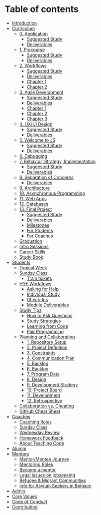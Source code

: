# Table of contents

- [Introduction](README.md)
- [Curriculum](curriculum/README.md)
  - [0. Application](./curriculum/application/README.md) <!-- show communication, motivation and attention to detail -->
    - [Suggested Study](./curriculum/application/suggested-study.md)
    - [Deliverables](./curriculum/application/deliverables.md)
  - [1. Precourse](./curriculum/precourse/README.md) <!-- prepare your computer and github account -->
    - [Suggested Study](./curriculum/precourse/suggested-study.md)
    - [Deliverables](./curriculum/precourse/deliverables.md)
  - [2. Workflows](./curriculum/workflows/README.md) <!-- learn your dev environment, vocabulary and workflows -->
    - [Suggested Study](./curriculum/workflows/suggested-study.md)
    - [Deliverables](./curriculum/workflows/deliverables.md)
    - [Chapter 1](./curriculum/workflows/chapter-1.md)
    - [Chapter 2](./curriculum/workflows/chapter-2.md)
      <!-- - [Assessment](./curriculum/workflows/assessment.md) -->
      <!-- - [Teaching Tips](./curriculum/workflows/teaching-tips.md) -->
  - [3. Agile Development](./curriculum/agile-development/README.md) <!-- learn to plan a project and work in a group -->
    - [Suggested Study](./curriculum/agile-development/suggested-study.md)
    - [Deliverables](./curriculum/agile-development/deliverables.md)
    - [Chapter 1](./curriculum/agile-development/chapter-1.md)
    - [Chapter 2](./curriculum/agile-development/chapter-2.md)
    - [Chapter 3](./curriculum/agile-development/chapter-3.md)
      <!-- - [Assessment](./curriculum/agile-development/assessment.md) -->
      <!-- - [Teaching Tips](./curriculum/agile-development/teaching-tips.md) -->
  - [4. UX/UI Design](./curriculum/ux-ui-design/README.md) <!-- learn to use take the user's perspective and build what they need -->
    - [Suggested Study](./curriculum/ux-ui-design/suggested-study.md)
    - [Deliverables](./curriculum/ux-ui-design/deliverables.md)
      <!-- - [Chapter 1](./curriculum/ux-ui-design/chapter-1.md) -->
      <!-- - [Chapter 2](./curriculum/ux-ui-design/chapter-2.md) -->
      <!-- - [Assessment](./curriculum/ux-ui-design/assessment.md) -->
      <!-- - [Teaching Tips](./curriculum/ux-ui-design/teaching-tips.md) -->
  - [5. Welcome to JS](./curriculum/welcome-to-js/README.md) <!-- learn the basic syntax of JS and how to read programs that use it -->
    - [Suggested Study](./curriculum/welcome-to-js/suggested-study.md)
    - [Deliverables](./curriculum/welcome-to-js/deliverables.md)
      <!-- - [Chapter 1](./curriculum/welcome-to-js/chapter-1.md) -->
      <!-- - [Chapter 2](./curriculum/welcome-to-js/chapter-2.md) -->
      <!-- - [Assessment](./curriculum/welcome-to-js/assessment.md) -->
      <!-- - [Teaching Tips](./curriculum/welcome-to-js/teaching-tips.md) -->
  - [6. Debugging](./curriculum/debugging/README.md) <!-- learn to step through, analyze, fix and refactor programs that handle user input -->
     <!-- - [Suggested Study](./curriculum/debugging/suggested-study.md) -->
     <!-- - [Deliverables](./curriculum/debugging/deliverables.md) -->
     <!-- - [Chapter 1](./curriculum/debugging/chapter-1.md) -->
     <!-- - [Chapter 2](./curriculum/debugging/chapter-2.md) -->
     <!-- - [Chapter 3](./curriculum/debugging/chapter-3.md) -->
     <!-- - [Chapter 4](./curriculum/debugging/chapter-4.md) -->
     <!-- - [Assessment](./curriculum/debugging/assessment.md) -->
     <!-- - [Teaching Tips](./curriculum/debugging/teaching-tips.md) -->
  - [7. Behavior, Strategy, Implementation](./curriculum/behavior-strategy-implementation/README.md) <!-- learn to analyze, test, write and review solutions to coding challenges -->
    - [Suggested Study](./curriculum/behavior-strategy-implementation/suggested-study.md)
    - [Deliverables](./curriculum/behavior-strategy-implementation/deliverables.md)
      <!-- - [Chapter 1](./curriculum/behavior-strategy-implementation/chapter-1.md) -->
      <!-- - [Chapter 2](./curriculum/behavior-strategy-implementation/chapter-2.md) -->
      <!-- - [Chapter 3](./curriculum/behavior-strategy-implementation/chapter-3.md) -->
      <!-- - [Assessment](./curriculum/behavior-strategy-implementation/assessment.md) -->
      <!-- - [Teaching Tips](./curriculum/behavior-strategy-implementation/teaching-tips.md) -->
  - [8. Separation of Concerns](./curriculum/separation-of-concerns/README.md) <!-- learn about function roles, event-driven programming, code splitting and the DOM -->
       <!-- - [Suggested Study](./curriculum/separation-of-concerns/suggested-study.md) -->
    - [Deliverables](./curriculum/separation-of-concerns/deliverables.md)
      <!-- - [Chapter 1](./curriculum/separation-of-concerns/chapter-1.md) -->
      <!-- - [Chapter 2](./curriculum/separation-of-concerns/chapter-2.md) -->
      <!-- - [Chapter 3](./curriculum/separation-of-concerns/chapter-3.md) -->
      <!-- - [Assessment](./curriculum/separation-of-concerns/assessment.md) -->
      <!-- - [Teaching Tips](./curriculum/separation-of-concerns/teaching-tips.md) -->
  - [9. Architecture](./curriculum/architecture/README.md) <!-- architecture, layers, persistence, ... -->
    <!-- - [Suggested Study](./curriculum/architecture/suggested-study.md) -->
    <!-- - [Deliverables](./curriculum/architecture/deliverables.md) -->
    <!-- - [Chapter 1](./curriculum/architecture/chapter-1.md) -->
    <!-- - [Chapter 2](./curriculum/architecture/chapter-2.md) -->
    <!-- - [Chapter 3](./curriculum/architecture/chapter-3.md) -->
    <!-- - [Chapter 4](./curriculum/architecture/chapter-4.md) -->
    <!-- - [Assessment](./curriculum/architecture/assessment.md) -->
    <!-- - [Teaching Tips](./curriculum/architecture/teaching-tips.md) -->
  - [10. Asynchronous Programming](./curriculum/asynchronous-programming/README.md) <!-- learn how the event loop works, and fetch+render data from an API using async functions -->
    <!-- - [Suggested Study](./curriculum/asynchronous-programming/suggested-study.md) -->
    <!-- - [Deliverables](./curriculum/asynchronous-programming/deliverables.md) -->
    <!-- - [Chapter 1](./curriculum/asynchronous-programming/chapter-1.md) -->
    <!-- - [Chapter 2](./curriculum/asynchronous-programming/chapter-2.md) -->
    <!-- - [Chapter 3](./curriculum/asynchronous-programming/chapter-3.md) -->
    <!-- - [Assessment](./curriculum/asynchronous-programming/assessment.md) -->
    <!-- - [Teaching Tips](./curriculum/asynchronous-programming/teaching-tips.md) -->
  - [11. Web Apps](./curriculum/web-apps/README.md) <!-- learn to plan and build fullstack applications that read and write from the file system -->
      <!-- - [Suggested Study](./curriculum/web-apps/suggested-study.md) -->
      <!-- - [Deliverables](./curriculum/web-apps/deliverables.md) -->
      <!-- - [Chapter 1](./curriculum/web-apps/chapter-1.md) -->
      <!-- - [Chapter 2](./curriculum/web-apps/chapter-2.md) -->
      <!-- - [Chapter 3](./curriculum/web-apps/chapter-3.md) -->
      <!-- - [Chapter 4](./curriculum/web-apps/chapter-4.md) -->
      <!-- - [Chapter 5](./curriculum/web-apps/chapter-5.md) -->
      <!-- - [Assessment](./curriculum/web-apps/assessment.md) -->
      <!-- - [Teaching Tips](./curriculum/web-apps/teaching-tips.md) -->
  - [12. Databases](./curriculum/databases/README.md) <!-- learn to plan and build a fullstack application that reads and writes data from an SQL database -->
      <!-- - [Suggested Study](./curriculum/databases/suggested-study.md) -->
      <!-- - [Deliverables](./curriculum/deliverables/deliverables.md) -->
      <!-- - [Chapter 1](./curriculum/databases/chapter-1.md) -->
      <!-- - [Chapter 2](./curriculum/databases/chapter-2.md) -->
      <!-- - [Assessment](./curriculum/databases/assessment.md) -->
      <!-- - [Teaching Tips](./curriculum/databases/teaching-tips.md) -->
  - [13. Final Project](./curriculum/final-project/README.md) <!-- learn to build a full product from ideation to delivery using the agile methodology -->
    - [Suggested Study](./curriculum/final-project/suggested-study.md)
    - [Deliverables](./curriculum/final-project/deliverables.md)
    - [Milestones](./curriculum/final-project/milestones.md)
    - [For Students](curriculum/final-project/for-students/README.md)
    - [For Coaches](curriculum/final-project/for-coaches.md)
        <!-- - [For Partners](curriculum/final-project/for-partners.md) -->
        <!-- - [Assessment](./curriculum/final-project/assessment.md) -->
        <!-- - [Teaching Tips](./curriculum/final-project/teaching-tips.md) -->
  - [Graduation](curriculum/graduation.md)
  - [Intro Sessions](./curriculum/intro-sessions.md)
  - [Career Skills](curriculum/career-skills.md)
  - [Study Book](https://hackyourfuture.github.io/study)
- [Students](students/README.md)
  - [Typical Week](students/typical-week.md)
  - [Sunday Class](students/sunday-class/README.md)
    - [Train tickets](students/sunday-class/train-tickets.md)
  - [HYF Workflows](students/how-to-hyf/README.md)
    - [Asking for Help](students/how-to-hyf/asking-for-help.md)
    - [Individual Study](students/how-to-hyf/individual-study.md)
    - [Check-Ins](students/how-to-hyf/check-ins.md)
    - [Module Deliverables](students/how-to-hyf/module-deliverables.md)
  - [Study Tips](students/study-tips/README.md)
    - [How to Ask Questions](students/study-tips/how-to-ask-questions.md)
    - [Study Strategies](students/study-tips/study-strategies.md)
    - [Learning from Code](students/study-tips/learning-from-code.md)
    - [Pair Programming](students/study-tips/pair-programming.md)
  - [Planning and Collaborating](students/planning-and-collaborating/README.md)
    - [1. Repository Setup](students/planning-and-collaborating/01-repository-setup.md)
    - [2. Project Definition](students/planning-and-collaborating/02-project-definition.md)
    - [3. Constraints](students/planning-and-collaborating/03-constraints.md)
    - [4. Communication Plan](students/planning-and-collaborating/04-communication-plan.md)
    - [5. Backlog](students/planning-and-collaborating/05-user-personas.md)
    - [6. Backlog](students/planning-and-collaborating/06-backlog.md)
    - [7. Program Data](students/planning-and-collaborating/07-program-data.md)
    - [8. Design](students/planning-and-collaborating/08-design.md)
    - [9. Development Strategy](students/planning-and-collaborating/09-development-strategy.md)
    - [10. Project Board](students/planning-and-collaborating/10-project-board.md)
    - [11. Development](students/planning-and-collaborating/11-development.md)
    - [12. Retrospective](students/planning-and-collaborating/12-retrospective.md)
  - [Collaboration vs. Cheating](students/collaboration-vs-cheating.md)
  - [GitHub Cheat Sheet](students/github-cheat-sheet.md)
- [Coaches](coaches/README.md)
  - [Coaching Roles](coaches/coaching-roles.md)
  - [Sunday Class](coaches/sunday-class.md)
  - [Wednesday Review](coaches/wednesday-review.md)
  - [Homework Feedback](coaches/homework-feedback.md)
  - [About Teaching Code](coaches/about-teaching-code.md)
- [Alumni](alumni.md)
- [Mentors](mentors/README.md)
  - [Mentor/Mentee Journey](mentors/mentor-mentee-journey.md)
  - [Mentoring Roles](mentors/mentoring-roles.md)
  - [Become a mentor](mentors/become-a-mentor.md)
  - [Legal issues on jobseeking](mentors/legal-issues-on-jobseeking.md)
  - [Refugee & Migrant Communities](mentors/refugee-communities.md)
  - [Info for Asylum Seekers in Belgium](mentors/asylum-seekers.md)
- [Admin](admin.md)
- [Core Values](core-values.md)
- [Code of Conduct](code-of-conduct.md)
- [Contributing](contributing.md)

